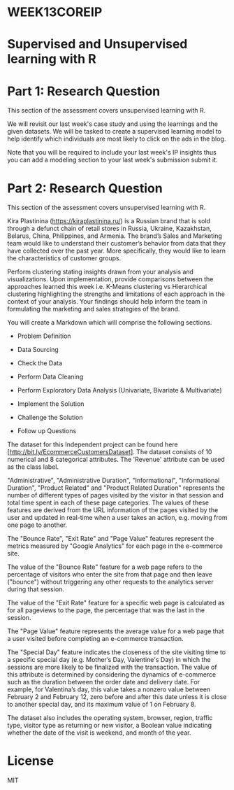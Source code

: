 # WEEK13COREIP
# Supervised and Unsupervised learning with R
# Part 1: Research Question
This section of the assessment covers unsupervised learning with R.

We will revisit our last week's case study and using the learnings and the given datasets. We will be tasked to create a supervised learning model to help identify which individuals are most likely to click on the ads in the blog.

Note that you will be required to include your last week's IP insights thus you can add a modeling section to your last week's submission submit it.

# Part 2: Research Question
This section of the assessment covers unsupervised learning with R.

Kira Plastinina (https://kiraplastinina.ru/) is a Russian brand that is sold through a defunct chain of retail stores in Russia, Ukraine, Kazakhstan, Belarus, China, Philippines, and Armenia. The brand’s Sales and Marketing team would like to understand their customer’s behavior from data that they have collected over the past year. More specifically, they would like to learn the characteristics of customer groups.

Perform clustering stating insights drawn from your analysis and visualizations. Upon implementation, provide comparisons between the approaches learned this week i.e. K-Means clustering vs Hierarchical clustering highlighting the strengths and limitations of each approach in the context of your analysis. Your findings should help inform the team in formulating the marketing and sales strategies of the brand.

You will create a Markdown which will comprise the following sections.
- Problem Definition

- Data Sourcing

- Check the Data

- Perform Data Cleaning

- Perform Exploratory Data Analysis (Univariate, Bivariate & Multivariate)

- Implement the Solution

- Challenge the Solution

- Follow up Questions

The dataset for this Independent project can be found here [http://bit.ly/EcommerceCustomersDataset].
The dataset consists of 10 numerical and 8 categorical attributes. The 'Revenue' attribute can be used as the class label.

"Administrative", "Administrative Duration", "Informational", "Informational Duration", "Product Related" and "Product Related Duration" represents the number of different types of pages visited by the visitor in that session and total time spent in each of these page categories. The values of these features are derived from the URL information of the pages visited by the user and updated in real-time when a user takes an action, e.g. moving from one page to another.

The "Bounce Rate", "Exit Rate" and "Page Value" features represent the metrics measured by "Google Analytics" for each page in the e-commerce site.

The value of the "Bounce Rate" feature for a web page refers to the percentage of visitors who enter the site from that page and then leave ("bounce") without triggering any other requests to the analytics server during that session.

The value of the "Exit Rate" feature for a specific web page is calculated as for all pageviews to the page, the percentage that was the last in the session.

The "Page Value" feature represents the average value for a web page that a user visited before completing an e-commerce transaction.

The "Special Day" feature indicates the closeness of the site visiting time to a specific special day (e.g. Mother’s Day, Valentine's Day) in which the sessions are more likely to be finalized with the transaction. The value of this attribute is determined by considering the dynamics of e-commerce such as the duration between the order date and delivery date. For example, for Valentina’s day, this value takes a nonzero value between February 2 and February 12, zero before and after this date unless it is close to another special day, and its maximum value of 1 on February 8.

The dataset also includes the operating system, browser, region, traffic type, visitor type as returning or new visitor, a Boolean value indicating whether the date of the visit is weekend, and month of the year.

# License
MIT

